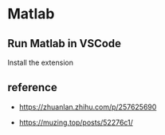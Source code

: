 # Matlab

## Run Matlab in VSCode 

Install the extension


## reference

- https://zhuanlan.zhihu.com/p/257625690

- https://muzing.top/posts/52276c1/